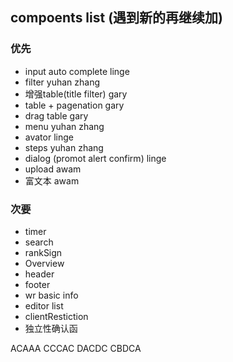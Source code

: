 ﻿## compoents list (遇到新的再继续加)

### 优先
- input auto complete    linge
- filter              yuhan zhang
- 增强table(title filter) gary 
- table + pagenation   gary
- drag table           gary 
- menu                 yuhan zhang 
- avator               linge
- steps                yuhan zhang
- dialog (promot alert confirm)    linge
- upload                awam
- 富文本                 awam        



### 次要
- timer
- search 
- rankSign
- Overview    
- header               
- footer           
- wr basic info
- editor list
- clientRestiction
- 独立性确认函



ACAAA CCCAC DACDC CBDCA


